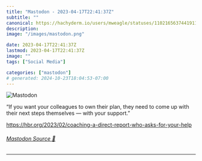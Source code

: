 ```yaml
---
title: "Mastodon - 2023-04-17T22:41:37Z"
subtitle: ""
canonical: https://hachyderm.io/users/mweagle/statuses/110216563744191151
description:
image: "/images/mastodon.png"

date: 2023-04-17T22:41:37Z
lastmod: 2023-04-17T22:41:37Z
image: ""
tags: ["Social Media"]

categories: ["mastodon"]
# generated: 2024-10-23T18:04:53-07:00
---
```

![Mastodon](/images/mastodon.png)

<p>“If you want your colleagues to own their plan, they need to come up with their next steps themselves — with your support.”</p><p><a href="https://hbr.org/2023/02/coaching-a-direct-report-who-asks-for-your-help" target="_blank" rel="nofollow noopener noreferrer" translate="no"><span class="invisible">https://</span><span class="ellipsis">hbr.org/2023/02/coaching-a-dir</span><span class="invisible">ect-report-who-asks-for-your-help</span></a></p>


###### [Mastodon Source 🐘](https://hachyderm.io/@mweagle/110216563744191151)

___
